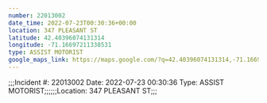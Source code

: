 ```yaml
---
number: 22013002
date_time: 2022-07-23T00:30:36+00:00
location: 347 PLEASANT ST
latitude: 42.40396074131314
longitude: -71.16697211338531
type: ASSIST MOTORIST
google_maps_link: https://maps.google.com/?q=42.40396074131314,-71.16697211338531
---
```


;;;Incident #: 22013002  Date: 2022-07-23 00:30:36   Type: ASSIST MOTORIST;;;;;;Location: 347 PLEASANT ST;;;
